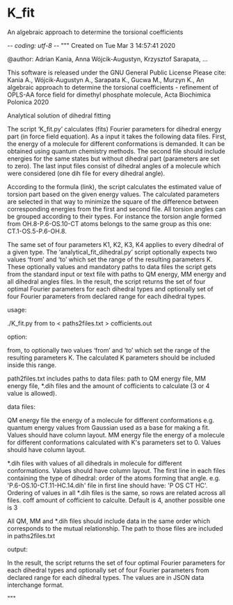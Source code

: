 # K_fit
An algebraic approach to determine the torsional coefficients

-*- coding: utf-8 -*-
"""
Created on Tue Mar  3 14:57:41 2020

@author: Adrian Kania, Anna Wójcik-Augustyn, Krzysztof Sarapata, …

This software is released under the GNU General Public License
Please cite:
Kania A., Wójcik-Augustyn A., Sarapata K., Gucwa M., Murzyn K.,
An algebraic approach to determine the torsional coefficients - refinement of OPLS-AA force field for dimethyl phosphate molecule,
Acta Biochimica Polonica 2020

Analytical solution of dihedral fitting

The script ‘K_fit.py’ calculates (fits) Fourier parameters for dihedral energy part (in force field equation).
As a input it takes the following data files. First, the energy of a molecule for different conformations is demanded.
It can be obtained using quantum chemistry methods. The second file should include energies for the same states 
but without dihedral part (parameters are set to zero). The last input files consist of dihedral angles of a molecule
which were considered (one dih file for every dihedral angle).

According to the formula (link), the script calculates the estimated value of torsion part based on the given energy values.
The calculated parameters are selected in that way to minimize the square of the difference between corresponding energies
from the first and second file.
All torsion angles can be grouped according to their types.
For instance the torsion angle formed from OH.8-P.6-OS.10-CT atoms belongs to the same group as this one: CT.1-OS.5-P.6-OH.8.

The same set of four parameters K1, K2, K3, K4 applies to every dihedral of a given type.
The ‘analytical_fit_dihedral.py’ script optionally expects two values ‘from’ and ‘to’ 
which set the range of the resulting parameters K. These optionally values 
and mandatory paths to data files the script gets from the standard input or text file with paths to QM energy,
MM energy and all dihedral angles files.
In the result, the script returns the set of four optimal Fourier parameters for each dihedral types 
and optionally set of four Fourier parameters from declared range for each dihedral types.


usage:

./K_fit.py from to < paths2files.txt  > cofficients.out

option:

from, to	    optionally two values ‘from’ and ‘to’ which set the range of the resulting parameters K.
				The calculated K parameters should be included inside this range.

path2files.txt  includes paths to data files: 
                     path to QM energy file,
                     MM energy file,
                     *.dih files
                     and the amount of cofficients to calculate (3 or 4 value is allowed).

data files:

QM energy file	the energy of a molecule for different conformations e.g. quantum energy values from Gaussian 
				used as a base for making a fit. Values should have column layout.
MM energy file	the energy of a molecule for different conformations calculated with K's parameters set to 0. 
				Values should have column layout.



*.dih files 	with values of all dihedrals in molecule for different conformations. Values should have column layout. 
				The first line in each files containing the type of dihedral: order of the atoms forming that angle. 
				e.g. 'P.6-OS.10-CT.11-HC.14.dih' file in first line should have: 'P OS CT HC'.
				Ordering of values in all *.dih files is the same, so rows are related across all files.
coff            amount of cofficient to calculte. Default is 4, another possible one is 3

All QM, MM and *.dih files should include data in the same order which corresponds to the mutual relationship.
The path to those files are included in paths2files.txt

output:

In the result, the script returns the set of four optimal Fourier parameters for each dihedral types 
and optionally set of four Fourier parameters from declared range for each dihedral types. 
The values are in JSON data interchange format.

"""
